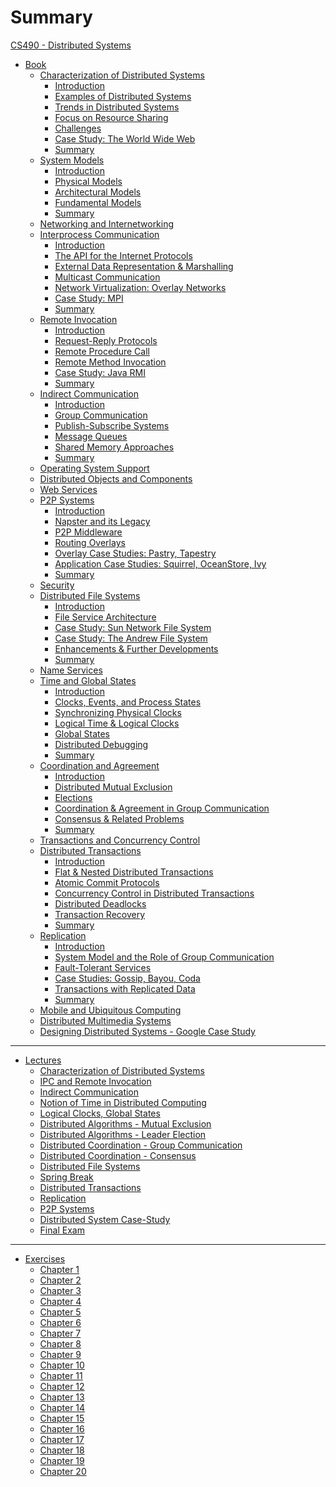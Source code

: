 # Summary
[CS490 - Distributed Systems](./index.md)
- [Book](./book.md)
    - [Characterization of Distributed Systems](chapter-1/index.md)
        - [Introduction](./chapter-1/introduction.md)
        - [Examples of Distributed Systems](./chapter-1/examples.md)
        - [Trends in Distributed Systems](./chapter-1/trends.md)
        - [Focus on Resource Sharing](./chapter-1/resource-sharing.md)
        - [Challenges](./chapter-1/challenges.md)
        - [Case Study: The World Wide Web](./chapter-1/case-study.md)
        - [Summary](./chapter-1/summary.md)
    - [System Models](./chapter-2/index.md)
        - [Introduction](./chapter-2/introduction.md)
        - [Physical Models](./chapter-2/physical-models.md)
        - [Architectural Models](./chapter-2/architectural-models.md)
        - [Fundamental Models](./chapter-2/fundamental-models.md)
        - [Summary](./chapter-2/summary.md)
    - [Networking and Internetworking]()
    - [Interprocess Communication](chapter-4/index.md)
        - [Introduction](./chapter-4/introduction.md)
        - [The API for the Internet Protocols](./chapter-4/api-internet.md)
        - [External Data Representation & Marshalling](./chapter-4/marshalling.md)
        - [Multicast Communication](./chapter-4/multicast.md)
        - [Network Virtualization: Overlay Networks](./chapter-4/network-virtualization.md)
        - [Case Study: MPI](./chapter-4/case-study.md)
        - [Summary](./chapter-4/summary.md)
    - [Remote Invocation](./chapter-5/index.md)
        - [Introduction](./chapter-5/introduction.md)
        - [Request-Reply Protocols](./chapter-5/request-reply.md)
        - [Remote Procedure Call](./chapter-5/rpc.md)
        - [Remote Method Invocation](./chapter-5/remote-method.md)
        - [Case Study: Java RMI](./chapter-5/case-study.md)
        - [Summary](./chapter-5/summary.md)
    - [Indirect Communication](chapter-6/index.md)
        - [Introduction](./chapter-6/introduction.md)
        - [Group Communication](./chapter-6/group-communication.md)
        - [Publish-Subscribe Systems](./chapter-6/pubsub.md)
        - [Message Queues](./chapter-6/message-queues.md)
        - [Shared Memory Approaches](./chapter-6/shared-memory.md)
        - [Summary](./chapter-6/summary.md)
    - [Operating System Support]()
    - [Distributed Objects and Components]()
    - [Web Services]()
    - [P2P Systems](./chapter-10/index.md)
        - [Introduction](./chapter-10/introduction.md)
        - [Napster and its Legacy](./chapter-10/napster.md)
        - [P2P Middleware](./chapter-10/middleware.md)
        - [Routing Overlays](./chapter-10/overlays.md)
        - [Overlay Case Studies: Pastry, Tapestry](./chapter-10/overlay-case-studies.md)
        - [Application Case Studies: Squirrel, OceanStore, Ivy](./chapter-10/application-case-studies.md)
        - [Summary](./chapter-10/summary.md)
    - [Security]()
    - [Distributed File Systems](./chapter-12/index.md)
        - [Introduction](./chapter-12/introduction.md)
        - [File Service Architecture](./chapter-12/file-service-architecture.md)
        - [Case Study: Sun Network File System](./chapter-12/sun-network-file-system.md)
        - [Case Study: The Andrew File System](./chapter-12/andrew-file-system.md)
        - [Enhancements & Further Developments](./chapter-12/enhancements.md)
        - [Summary](./chapter-12/summary.md)
    - [Name Services]()
    - [Time and Global States](./chapter-14/index.md)
        - [Introduction](./chapter-14/introduction.md)
        - [Clocks, Events, and Process States](./chapter-14/clocks.md)
        - [Synchronizing Physical Clocks](./chapter-14/clocks.md)
        - [Logical Time & Logical Clocks](./chapter-14/logical-time.md)
        - [Global States](./chapter-14/global-states.md)
        - [Distributed Debugging](./chapter-14/distributed-debugging.md)
        - [Summary](./chapter-14/summary.md)
    - [Coordination and Agreement](./chapter-15/index.md)
        - [Introduction](./chapter-15/introduction.md)
        - [Distributed Mutual Exclusion](./chapter-15/distributed-exclusion.md)
        - [Elections](./chapter-15/elections.md)
        - [Coordination & Agreement in Group Communication](./chapter-15/coordination.md)
        - [Consensus & Related Problems](./chapter-15/consensus.md)
        - [Summary](./chapter-15/summary.md)
    - [Transactions and Concurrency Control](chapter-16/index.md)
    - [Distributed Transactions](./chapter-17/index.md)
        - [Introduction](./chapter-17/introduction.md)
        - [Flat & Nested Distributed Transactions](./chapter-17/flat-nested-transactions.md)
        - [Atomic Commit Protocols](./chapter-17/atomic-commit-protocols.md)
        - [Concurrency Control in Distributed Transactions](./chapter-17/concurrency-control.md)
        - [Distributed Deadlocks](./chapter-17/distributed-deadlocks.md)
        - [Transaction Recovery](./chapter-17/transaction-recovery.md)
        - [Summary](./chapter-17/summary.md)
    - [Replication](./chapter-18/index.md)
        - [Introduction](./chapter-18/introduction.md)
        - [System Model and the Role of Group Communication](./chapter-18/system-model.md)
        - [Fault-Tolerant Services](./chapter-18/fault-tolerance.md)
        - [Case Studies: Gossip, Bayou, Coda](./chapter-18/case-studies.md)
        - [Transactions with Replicated Data](./chapter-18/transactions-replicated.md)
        - [Summary](./chapter-18/summary.md)
    - [Mobile and Ubiquitous Computing](./chapter-19/index.md)
    - [Distributed Multimedia Systems](./chapter-20/index.md)
    - [Designing Distributed Systems - Google Case Study](./chapter-21/index.md)

---

- [Lectures](./lectures/index.md)
    - [Characterization of Distributed Systems](./lectures/week1.md)
    - [IPC and Remote Invocation](./lectures/week2.md)
    - [Indirect Communication](./lectures/week3.md)
    - [Notion of Time in Distributed Computing](./lectures/week4.md)
    - [Logical Clocks, Global States](./lectures/week5.md)
    - [Distributed Algorithms - Mutual Exclusion](./lectures/week6.md)
    - [Distributed Algorithms - Leader Election](./lectures/week7.md)
    - [Distributed Coordination - Group Communication](./lectures/week8.md)
    - [Distributed Coordination - Consensus](./lectures/week9.md)
    - [Distributed File Systems](./lectures/week10.md)
    - [Spring Break](./lectures/week11.md)
    - [Distributed Transactions](./lectures/week12.md)
    - [Replication](./lectures/week13.md)
    - [P2P Systems](./lectures/week14.md)
    - [Distributed System Case-Study](./lectures/week15.md)
    - [Final Exam](./lectures/week16.md)

---

- [Exercises](./exercises/index.md)
    - [Chapter 1](./exercises/chapter-1.md)
    - [Chapter 2](./exercises/chapter-2.md)
    - [Chapter 3]()
    - [Chapter 4](./exercises/chapter-4.md)
    - [Chapter 5](./exercises/chapter-5.md)
    - [Chapter 6](./exercises/chapter-6.md)
    - [Chapter 7]()
    - [Chapter 8]()
    - [Chapter 9]()
    - [Chapter 10](./exercises/chapter-10.md)
    - [Chapter 11]()
    - [Chapter 12](./exercises/chapter-12.md)
    - [Chapter 13]()
    - [Chapter 14](./exercises/chapter-14.md)
    - [Chapter 15](./exercises/chapter-15.md)
    - [Chapter 16](./exercises/chapter-16.md)
    - [Chapter 17](./exercises/chapter-17.md)
    - [Chapter 18](./exercises/chapter-18.md)
    - [Chapter 19](./exercises/chapter-19.md)
    - [Chapter 20](./exercises/chapter-20.md)
